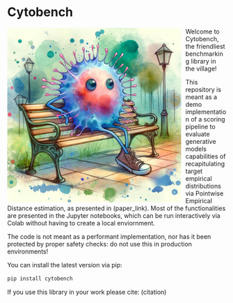 # Cytobench
<img src="https://github.com/lazzaronico/cytobench/blob/main/logo.png" alt="Cytobench Logo" width="400"  align="left" style="margin-right: 10px;" />

Welcome to Cytobench, the friendliest benchmarking library in the village!

This repository is meant as a demo implementation of a scoring pipeline to evaluate generative models capabilities of recapitulating target empirical distributions via Pointwise Empirical Distance estimation, as presented in (paper_link). Most of the functionalities are presented in the Jupyter notebooks, which can be run interactively via Colab without having to create a local enviornment.

The code is not meant as a performant implementation, nor has it been protected by proper safety checks: do not use this in production environments!

You can install the latest version via pip:
```bash
pip install cytobench
```

If you use this library in your work please cite: (citation)